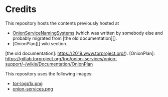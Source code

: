 # Credits

This repository hosts the contents previously hosted at

* [OnionServiceNamingSystems][] (which was written by somebody else and
  probably migrated from [the old documentation][].
* [OnionPlan][] wiki section.

[OnionServiceNamingSystems]: https://gitlab.torproject.org/tpo/community/support/-/wikis/OnionServiceNamingSystems
[the old documentation]: https://2019.www.torproject.org/).
[OnionPlan]: https://gitlab.torproject.org/tpo/onion-services/onion-support/-/wikis/Documentation/OnionPlan

This repository uses the following images:

* [tor-logo1x.png](https://gitlab.torproject.org/tpo/web/community/-/blob/main/assets/static/images/tor-logo1x.png)
* [onion-services.png](https://gitlab.torproject.org/tpo/web/community/-/blob/main/assets/static/images/home/png/onion-services.png)
